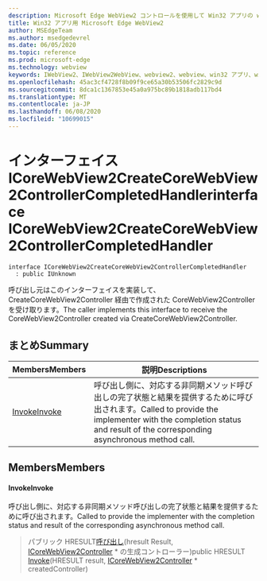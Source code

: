 ```yaml
---
description: Microsoft Edge WebView2 コントロールを使用して Win32 アプリの web コンテンツをホストする
title: Win32 アプリ用 Microsoft Edge WebView2
author: MSEdgeTeam
ms.author: msedgedevrel
ms.date: 06/05/2020
ms.topic: reference
ms.prod: microsoft-edge
ms.technology: webview
keywords: IWebView2、IWebView2WebView、webview2、webview、win32 アプリ、win32、edge、ICoreWebView2、ICoreWebView2Controller、browser control、edge html
ms.openlocfilehash: 45ac3cf4728f8b09f9ce65a30b53506fc2829c9d
ms.sourcegitcommit: 8dca1c1367853e45a0a975bc89b1818adb117bd4
ms.translationtype: MT
ms.contentlocale: ja-JP
ms.lasthandoff: 06/08/2020
ms.locfileid: "10699015"
---
```

# <span data-ttu-id="a7893-104">インターフェイス ICoreWebView2CreateCoreWebView2ControllerCompletedHandler</span><span class="sxs-lookup"><span data-stu-id="a7893-104">interface ICoreWebView2CreateCoreWebView2ControllerCompletedHandler</span></span> 

```
interface ICoreWebView2CreateCoreWebView2ControllerCompletedHandler
  : public IUnknown
```

<span data-ttu-id="a7893-105">呼び出し元はこのインターフェイスを実装して、CreateCoreWebView2Controller 経由で作成された CoreWebView2Controller を受け取ります。</span><span class="sxs-lookup"><span data-stu-id="a7893-105">The caller implements this interface to receive the CoreWebView2Controller created via CreateCoreWebView2Controller.</span></span>

## <span data-ttu-id="a7893-106">まとめ</span><span class="sxs-lookup"><span data-stu-id="a7893-106">Summary</span></span>

 <span data-ttu-id="a7893-107">Members</span><span class="sxs-lookup"><span data-stu-id="a7893-107">Members</span></span>                        | <span data-ttu-id="a7893-108">説明</span><span class="sxs-lookup"><span data-stu-id="a7893-108">Descriptions</span></span>
--------------------------------|---------------------------------------------
[<span data-ttu-id="a7893-109">Invoke</span><span class="sxs-lookup"><span data-stu-id="a7893-109">Invoke</span></span>](#invoke) | <span data-ttu-id="a7893-110">呼び出し側に、対応する非同期メソッド呼び出しの完了状態と結果を提供するために呼び出されます。</span><span class="sxs-lookup"><span data-stu-id="a7893-110">Called to provide the implementer with the completion status and result of the corresponding asynchronous method call.</span></span>

## <span data-ttu-id="a7893-111">Members</span><span class="sxs-lookup"><span data-stu-id="a7893-111">Members</span></span>

#### <span data-ttu-id="a7893-112">Invoke</span><span class="sxs-lookup"><span data-stu-id="a7893-112">Invoke</span></span> 

<span data-ttu-id="a7893-113">呼び出し側に、対応する非同期メソッド呼び出しの完了状態と結果を提供するために呼び出されます。</span><span class="sxs-lookup"><span data-stu-id="a7893-113">Called to provide the implementer with the completion status and result of the corresponding asynchronous method call.</span></span>

> <span data-ttu-id="a7893-114">パブリック HRESULT[呼び出し](#invoke)(hresult Result, [ICoreWebView2Controller](icorewebview2controller.md) \* の生成コントローラー)</span><span class="sxs-lookup"><span data-stu-id="a7893-114">public HRESULT [Invoke](#invoke)(HRESULT result, [ICoreWebView2Controller](icorewebview2controller.md) \* createdController)</span></span>

